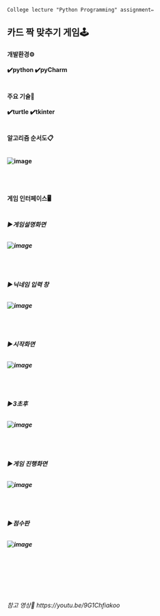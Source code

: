 ```
College lecture "Python Programming" assignment✏️
```
<h2>카드 짝 맞추기 게임🕹️<br>

<h4>개발환경⚙️<br><br>
✔️python   ✔️pyCharm<br><br>
 
 <h4>주요 기술📌<br><br>
✔️turtle    ✔️tkinter<br><br>
   
   
 <h4>알고리즘 순서도📋<br><br>
 
   ![image](https://user-images.githubusercontent.com/64996121/145675001-e01324f3-d0b5-4b8e-85e1-4027ed85550d.png)

<br><br>
  
<h4>게임 인터페이스🖥️<br><br>
  
 <h5>▶게임설명화면<br><br>
   
  ![image](https://user-images.githubusercontent.com/64996121/145675145-29dac207-ae8d-4b7d-a2c6-10592c4e2e49.png)

   
<br><br>
   
<h5>▶닉네임 입력 창<br><br>
  
![image](https://user-images.githubusercontent.com/64996121/145675205-8e5caedc-6d0f-4fb4-b554-c5ba91d5ba6b.png)
 
  
<br><br>
 
   
<h5>▶시작화면<br><br>
  
![image](https://user-images.githubusercontent.com/64996121/145675089-288537b2-6aa9-40fd-a992-dddba0790567.png)



<br><br>
  
<h5>▶3초후<br><br>
  
![image](https://user-images.githubusercontent.com/64996121/145675094-798a636a-403a-4bcb-a7b6-57b76149a09d.png)



<br><br>
  
<h5>▶게임 진행화면<br><br>
  
![image](https://user-images.githubusercontent.com/64996121/145675106-ba920172-7f94-4982-b298-c8246287f769.png)
  
 
<br><br>
  
<h5>▶점수판<br><br>
  
![image](https://user-images.githubusercontent.com/64996121/145675210-b0268ba7-1eae-4211-b328-15ca620a8771.png)

  
  
 <br><br><br><br><br>
<h6>참고 영상🔗  https://youtu.be/9G1Chfiakoo
